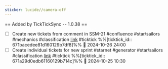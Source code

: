 ```yaml
---
sticker: lucide//camera-off
---
```

== Added by TickTickSync -- 1.0.38 == 
- [ ] Create new tickets from comment in SSM-21 #confluence #star/sailors #mechanics #classification  [link](https://ticktick.com/webapp/#p/66c4324d8e90910270d23d7e/tasks/671bacedee81d160129b7df8) #ticktick  %%[ticktick_id:: 671bacedee81d160129b7df8]%% 📅 2024-10-26 24:00
- [ ] Create individual tickets for new sprint #starnet #generator #star/sailors #classification  [link](https://ticktick.com/webapp/#p/66c4324d8e90910270d23d7e/tasks/671a29d0edb61160129b714c) #ticktick  %%[ticktick_id:: 671a29d0edb61160129b714c]%% 📅 2024-10-25 10:30